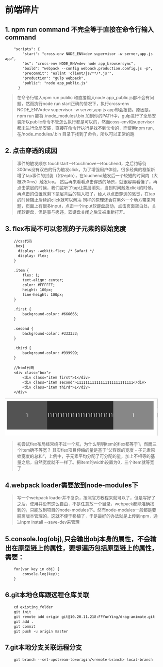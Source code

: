 # 前端碎片

## 1. npm run command 不完全等于直接在命令行输入command
```
    "scripts": {
        "start": "cross-env NODE_ENV=dev supervisor -w server,app.js app",
        "bs": "cross-env NODE_ENV=dev node app_browsersync",
        "build": "webpack --config webpack.production.config.js -p",
        "precommit": "eslint 'client/js/**/*.js'",
        "production": "gulp webpack",
        "public": "node app_public.js"
      }
```

> 在命令行输入npm run public 和直接输入node app_public.js都不会有问题，然而执行node run start正确的情况下，执行cross-env NODE_ENV=dev supervisor -w server,app.js app却会报错。原因是，npm run 能将 /node_modules/.bin 加到你的PATH中，gulp进行了全局安装所以public命令不管怎么执行都是可以的，然而coss-env和supervisor都未进行全局安装，直接在命令行执行是找不到命令的，而使用npm run, 在/node_modules/.bin 目录下找到了命令，所以可以正常的跑

## 2. 点击穿透的成因
> 事件的触发顺序 touchstart-->touchmove-->touchend，之后约等待300ms没有双击的行为触发click，为了增强用户体验，很多经典的框架新增了tap事件的封装（如zepto），在touchend触发后一个较短的时间内（大概250ms）触发tap。
> 然后再来看看点击穿透的场景，就很容易看懂了，再点击蒙层的时候，我们监听了tap让蒙层消失，当到时间触发click的时候，再点击的位置就剩下蒙层背后的输入框了，给人以点击穿透的感觉，在tap的时候阻止后续的click就可以解决
> 同样的原理还会在另外一个地方带来问题，页面上有很多input，点击一个input软键盘启动，点击页面空白处，关闭软键盘，但是事与愿违，软键盘关闭之后又被重新打开。


## 3. flex布局不可以忽视的子元素的原始宽度
```
    //css代码
    .box{
      display: -webkit-flex; /* Safari */
      display: flex;
    }

    .item {
        flex: 1;
        text-align: center;
        color: #FFFFFF;
        height: 100px;
        line-height: 100px;
    }

    .first {
        background-color: #666666;
    }

    .second {
        background-color: #333333;
    }

    .third {
        background-color: #999999;
    }

    //html代码
    <div class="box">
        <div class="item first">1</div>
        <div class="item second">11111111111111111111111111</div>
        <div class="item third">1</div>
    </div>
```
![](../images/flex.png)
> 初尝试flex布局经常绕不过一个坑，为什么明明item的flex都等于1，然而三个item确不等宽？
> 其实flex项目伸缩的量是基于”父容器的宽度 - 子元素原始宽度的总和“，上例中，子元素平均分配了可分配的量，加上不相等的基量之后，自然宽度就不一样了。把item的width设置为0，三个item就等宽了

## 4.webpack loader需要放到node-modules下
> 写一个webpack loader并不复杂，按照官方教程来就可以了，但是写好了之后，使用并没有这么自由，不是任意放一个目录，webpack都能准确找到的，只能放到项目的node-modules下。然而node-modules一般都是要脱离版本管理的，这就不便于移植了，于是最好的办法就是上传到npm，通过npm install --save-dev来管理

## 5.console.log(obj),只会输出obj本身的属性，不会输出在原型链上的属性，要想遍历包括原型链上的属性，需要：
```
    for(var key in obj) {
        console.log(key);
    }
```

## 6.git本地仓库跟远程仓库关联
```
    cd existing_folder
    git init
    git remote add origin git@10.20.11.218:FFYunYing/drag-animate.git
    git add .
    git commit
    git push -u origin master
```

## 7.git本地分支关联远程分支
```
    git branch --set-upstream-to=origin/<remote-branch> local-branch
```
